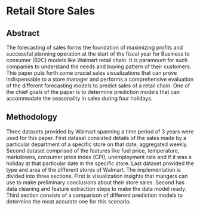 # Retail Store Sales

## Abstract
The forecasting of sales forms the foundation of maximizing profits and successful planning operation at the start of the fiscal year for Business to consumer (B2C) models like Walmart retail chain. It is paramount for such companies to understand the needs and buying pattern of their customers. This paper puts forth some crucial sales visualizations that can prove indispensable to a store manager and performs a comprehensive evaluation of the different forecasting models to predict sales of a retail chain. One of the chief goals of the paper is to determine prediction models that can accommodate the seasonality in sales during four holidays.


## Methodology
Three datasets provided by Walmart spanning a time period of 3 years were used for this paper. First dataset consisted details of the sales made by a particular department of a specific store on that date, aggregated weekly. Second dataset comprised of the features like fuel price, temperature, markdowns, consumer price index (CPI), unemployment rate and if it was a holiday at that particular date in the specific store. Last dataset provided the type and area of the different stores of Walmart.
The implementation is divided into three sections. First is visualization insights that mangers can use to make preliminary conclusions about their store sales. Second has data cleaning and feature extraction steps to make the data model ready. Third section consists of a comparison of different prediction models to determine the most accurate one for this scenario.
